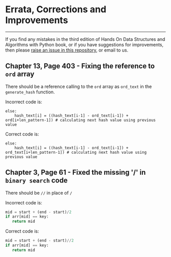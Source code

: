 # Errata, Corrections and Improvements
----------------------------------------------------
If you find any mistakes in the third edition of Hands On Data Structures and Algorithms with Python book, or if you have suggestions for improvements, then please [raise an issue in this repository]([https://github.com/PacktPublishing/JavaScript-from-Beginner-to-Professional/issues](https://github.com/PacktPublishing/Hands-On-Data-Structures-and-Algorithms-with-Python-Third-Edition/issues)), or email to us.

## Chapter 13, Page 403 - Fixing the reference to `ord` array

There should be a reference calling to the `ord` array as `ord_text` in the `generate_hash` function.

Incorrect code is:
```
else:
    hash_text[i] = ((hash_text[i-1] - ord_text[i-1]) + ord[i+len_pattern-1]) # calculating next hash value using previous value
```
Correct code is:
```
else:
    hash_text[i] = ((hash_text[i-1] - ord_text[i-1]) + ord_text[i+len_pattern-1]) # calculating next hash value using previous value
```

## Chapter 3, Page 61 - Fixed the missing '/' in `binary search` code

There should be `//` in place of `/`

Incorrect code is:
```python
mid = start + (end - start)/2
if arr[mid] == key:  
   return mid
```
Correct code is:
```python
mid = start + (end - start)//2
if arr[mid] == key:  
   return mid
```
